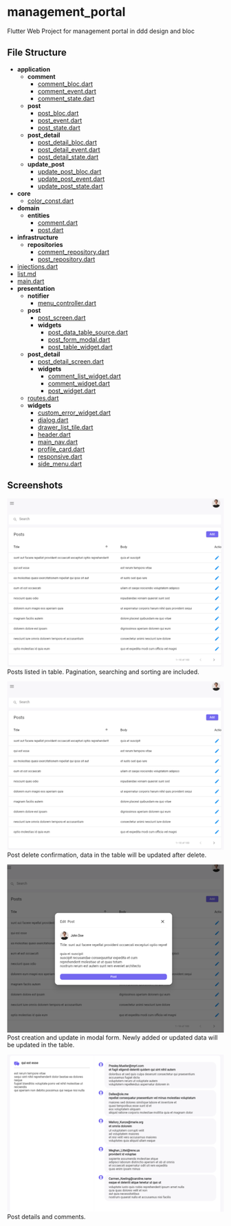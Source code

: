 # management_portal

Flutter Web Project for management portal in ddd design and bloc

## File Structure

- __application__
    - __comment__
        - [comment\_bloc.dart](application/comment/comment_bloc.dart)
        - [comment\_event.dart](application/comment/comment_event.dart)
        - [comment\_state.dart](application/comment/comment_state.dart)
    - __post__
        - [post\_bloc.dart](application/post/post_bloc.dart)
        - [post\_event.dart](application/post/post_event.dart)
        - [post\_state.dart](application/post/post_state.dart)
    - __post\_detail__
        - [post\_detail\_bloc.dart](application/post_detail/post_detail_bloc.dart)
        - [post\_detail\_event.dart](application/post_detail/post_detail_event.dart)
        - [post\_detail\_state.dart](application/post_detail/post_detail_state.dart)
    - __update\_post__
        - [update\_post\_bloc.dart](application/update_post/update_post_bloc.dart)
        - [update\_post\_event.dart](application/update_post/update_post_event.dart)
        - [update\_post\_state.dart](application/update_post/update_post_state.dart)
- __core__
    - [color\_const.dart](core/color_const.dart)
- __domain__
    - __entities__
        - [comment.dart](domain/entities/comment.dart)
        - [post.dart](domain/entities/post.dart)
- __infrastructure__
    - __repositories__
        - [comment\_repository.dart](infrastructure/repositories/comment_repository.dart)
        - [post\_repository.dart](infrastructure/repositories/post_repository.dart)
- [injections.dart](injections.dart)
- [list.md](list.md)
- [main.dart](main.dart)
- __presentation__
    - __notifier__
        - [menu\_controller.dart](presentation/notifier/menu_controller.dart)
    - __post__
        - [post\_screen.dart](presentation/post/post_screen.dart)
        - __widgets__
            - [post\_data\_table\_source.dart](presentation/post/widgets/post_data_table_source.dart)
            - [post\_form\_modal.dart](presentation/post/widgets/post_form_modal.dart)
            - [post\_table\_widget.dart](presentation/post/widgets/post_table_widget.dart)
    - __post\_detail__
        - [post\_detail\_screen.dart](presentation/post_detail/post_detail_screen.dart)
        - __widgets__
            - [comment\_list\_widget.dart](presentation/post_detail/widgets/comment_list_widget.dart)
            - [comment\_widget.dart](presentation/post_detail/widgets/comment_widget.dart)
            - [post\_widget.dart](presentation/post_detail/widgets/post_widget.dart)
    - [routes.dart](presentation/routes.dart)
    - __widgets__
        - [custom\_error\_widget.dart](presentation/widgets/custom_error_widget.dart)
        - [dialog.dart](presentation/widgets/dialog.dart)
        - [drawer\_list\_tile.dart](presentation/widgets/drawer_list_tile.dart)
        - [header.dart](presentation/widgets/header.dart)
        - [main\_nav.dart](presentation/widgets/main_nav.dart)
        - [profile\_card.dart](presentation/widgets/profile_card.dart)
        - [responsive.dart](presentation/widgets/responsive.dart)
        - [side\_menu.dart](presentation/widgets/side_menu.dart)


## Screenshots

![Post List](https://github.com/muzalee/management_portal/blob/master/screenshots/posts.png)
Posts listed in table. Pagination, searching and sorting are included.

![Delete Post](https://github.com/muzalee/management_portal/blob/master/screenshots/posts.png)
Post delete confirmation, data in the table will be updated after delete.

![Form](https://github.com/muzalee/management_portal/blob/master/screenshots/edit_create.png)
Post creation and update in modal form. Newly added or updated data will be updated in the table.

![Detail and Comment](https://github.com/muzalee/management_portal/blob/master/screenshots/detail.png)
Post details and comments.
